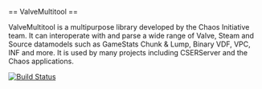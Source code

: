 == ValveMultitool ==

ValveMultitool is a multipurpose library developed by the Chaos Initiative team. It can interoperate with and parse a wide range of Valve, Steam and Source datamodels such as GameStats Chunk & Lump, Binary VDF, VPC, INF and more. It is used by many projects including CSERServer and the Chaos applications.

[![Build Status](https://heliosado01.helios.tower.local/DefaultCollection/ValveMultitool/_apis/build/status/ValveMultitool-.NET%20Desktop-CI)](https://heliosado01.helios.tower.local/DefaultCollection/ValveMultitool/_build/latest?definitionId=3)